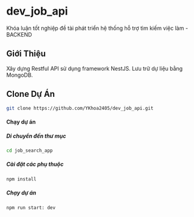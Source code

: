 # dev_job_api

Khóa luận tốt nghiệp đề tài phát triển hệ thống hỗ trợ tìm kiếm việc làm - BACKEND

## Giới Thiệu

Xây dựng  Restful API sử dụng framework NestJS.
Lưu trữ dự liệu bằng MongoDB.

## Clone Dự Án
```bash
git clone https://github.com/YKhoa2405/dev_job_api.git
```
#### Chạy dự án
##### Di chuyển đến thư mục
```bash
cd job_search_app
```
##### Cài đặt các phụ thuộc
```bash
npm install
```
##### Chạy dự án
```bash
npm run start: dev
```
